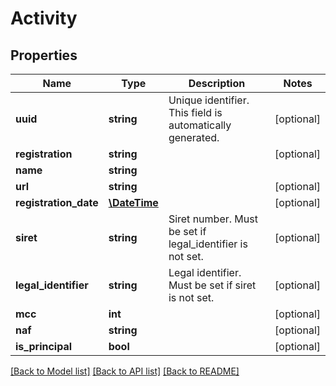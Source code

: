 # Activity

## Properties
Name | Type | Description | Notes
------------ | ------------- | ------------- | -------------
**uuid** | **string** | Unique identifier. This field is automatically generated. | [optional] 
**registration** | **string** |  | [optional] 
**name** | **string** |  | 
**url** | **string** |  | [optional] 
**registration_date** | [**\DateTime**](\DateTime.md) |  | [optional] 
**siret** | **string** | Siret number. Must be set if legal_identifier is not set. | [optional] 
**legal_identifier** | **string** | Legal identifier. Must be set if siret is not set. | [optional] 
**mcc** | **int** |  | [optional] 
**naf** | **string** |  | [optional] 
**is_principal** | **bool** |  | [optional] 

[[Back to Model list]](../README.md#documentation-for-models) [[Back to API list]](../README.md#documentation-for-api-endpoints) [[Back to README]](../README.md)


